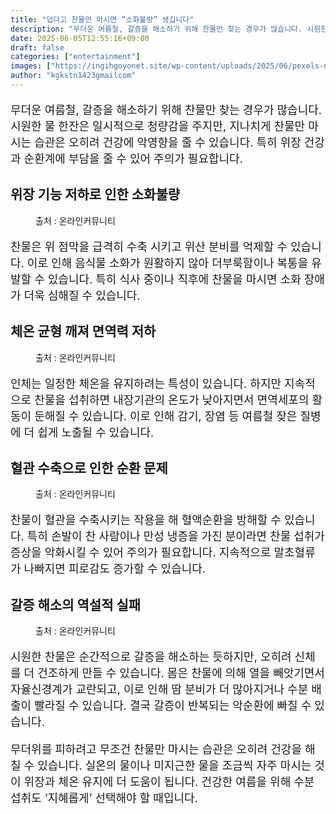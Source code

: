 ```yaml
---
title: "덥다고 찬물만 마시면 “소화불량” 생깁니다"
description: "무더운 여름철, 갈증을 해소하기 위해 찬물만 찾는 경우가 많습니다. 시원한 물 한잔은 일시적으로 청량감을 주지만, 지나치게 찬물만 마시는 습관은 오히려 건강에 악영향을 줄 수 있습니다. 특히 위장 건강과 순환계에 부담을 줄 수 있어 주의가 필요합니다."
date: 2025-06-05T12:55:16+09:00
draft: false
categories: ["entertainment"]
images: ["https://ingihgoyonet.site/wp-content/uploads/2025/06/pexels-nguyendesigner-31706058-1024x1024.jpg", "https://ingihgoyonet.site/wp-content/uploads/2025/06/pexels-cottonbro-6542682-1024x683.jpg", "https://ingihgoyonet.site/wp-content/uploads/2025/06/pexels-karolina-grabowska-4491435-1-1024x683.jpg", "https://ingihgoyonet.site/wp-content/uploads/2025/06/pexels-ketut-subiyanto-4719939-683x1024.jpg"]
author: "kgkstn1423gmailcom"
---
```


<p style="font-size:18px">무더운 여름철, 갈증을 해소하기 위해 찬물만 찾는 경우가 많습니다. 시원한 물 한잔은 일시적으로 청량감을 주지만, 지나치게 찬물만 마시는 습관은 오히려 건강에 악영향을 줄 수 있습니다. 특히 위장 건강과 순환계에 부담을 줄 수 있어 주의가 필요합니다.</p> <h2 >위장 기능 저하로 인한 소화불량</h2> <figure ><img src="https://ingihgoyonet.site/wp-content/uploads/2025/06/pexels-nguyendesigner-31706058-1024x1024.jpg" alt="" style="aspect-ratio:16/9;object-fit:cover"/><figcaption >출처 : 온라인커뮤니티</figcaption></figure> <p style="font-size:18px">찬물은 위 점막을 급격히 수축 시키고 위산 분비를 억제할 수 있습니다. 이로 인해 음식물 소화가 원활하지 않아 더부룩함이나 복통을 유발할 수 있습니다. 특히 식사 중이나 직후에 찬물을 마시면 소화 장애가 더욱 심해질 수 있습니다.</p> <h2 >체온 균형 깨져 면역력 저하</h2> <figure ><img src="https://ingihgoyonet.site/wp-content/uploads/2025/06/pexels-cottonbro-6542682-1024x683.jpg" alt="" style="aspect-ratio:16/9;object-fit:cover"/><figcaption >출처 : 온라인커뮤니티</figcaption></figure> <p style="font-size:18px">인체는 일정한 체온을 유지하려는 특성이 있습니다. 하지만 지속적으로 찬물을 섭취하면 내장기관의 온도가 낮아지면서 면역세포의 활동이 둔해질 수 있습니다. 이로 인해 감기, 장염 등 여름철 잦은 질병에 더 쉽게 노출될 수 있습니다.</p> <h2 >혈관 수축으로 인한 순환 문제</h2> <figure ><img src="https://ingihgoyonet.site/wp-content/uploads/2025/06/pexels-karolina-grabowska-4491435-1-1024x683.jpg" alt="" style="aspect-ratio:16/9;object-fit:cover"/><figcaption >출처 : 온라인커뮤니티</figcaption></figure> <p style="font-size:18px">찬물이 혈관을 수축시키는 작용을 해 혈액순환을 방해할 수 있습니다. 특히 손발이 찬 사람이나 만성 냉증을 가진 분이라면 찬물 섭취가 증상을 악화시킬 수 있어 주의가 필요합니다. 지속적으로 말초혈류가 나빠지면 피로감도 증가할 수 있습니다.</p> <h2 >갈증 해소의 역설적 실패</h2> <figure ><img src="https://ingihgoyonet.site/wp-content/uploads/2025/06/pexels-ketut-subiyanto-4719939-683x1024.jpg" alt="" style="aspect-ratio:16/9;object-fit:cover"/><figcaption >출처 : 온라인커뮤니티</figcaption></figure> <p style="font-size:18px">시원한 찬물은 순간적으로 갈증을 해소하는 듯하지만, 오히려 신체를 더 건조하게 만들 수 있습니다. 몸은 찬물에 의해 열을 빼앗기면서 자율신경계가 교란되고, 이로 인해 땀 분비가 더 많아지거나 수분 배출이 빨라질 수 있습니다. 결국 갈증이 반복되는 악순환에 빠질 수 있습니다.</p> <p style="font-size:18px">무더위를 피하려고 무조건 찬물만 마시는 습관은 오히려 건강을 해칠 수 있습니다. 실온의 물이나 미지근한 물을 조금씩 자주 마시는 것이 위장과 체온 유지에 더 도움이 됩니다. 건강한 여름을 위해 수분 섭취도 ‘지혜롭게’ 선택해야 할 때입니다.</p>